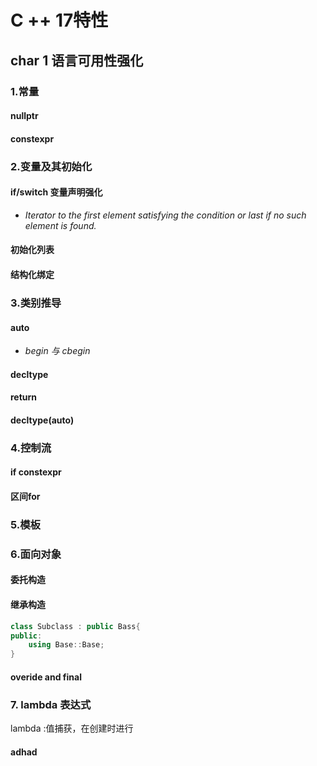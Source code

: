 # C ++ 17特性
## char 1 语言可用性强化
### 1.常量
#### nullptr
#### constexpr
### 2.变量及其初始化
#### if/switch 变量声明强化
- *Iterator to the first element satisfying the condition or last if no such element is found.*
#### 初始化列表
#### 结构化绑定
### 3.类别推导
#### auto
- *begin 与 cbegin*
#### decltype
#### return 
#### decltype(auto)
### 4.控制流
#### if constexpr
#### 区间for
### 5.模板
### 6.面向对象
#### 委托构造
#### 继承构造 
```C++
class Subclass : public Bass{
public:
    using Base::Base;
}
```
#### overide and final

### 7. lambda 表达式
lambda :值捕获，在创建时进行
#### adhad 
